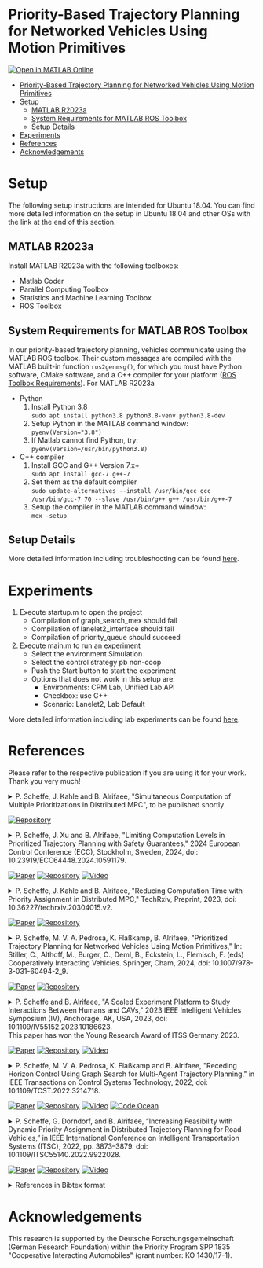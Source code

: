 # Priority-Based Trajectory Planning for Networked Vehicles Using Motion Primitives

[![Open in MATLAB Online](https://www.mathworks.com/images/responsive/global/open-in-matlab-online.svg)](https://matlab.mathworks.com/open/github/v1?repo=embedded-software-laboratory/p-dmpc&project=graph_based_planning.prj&file=main.m)

- [Priority-Based Trajectory Planning for Networked Vehicles Using Motion Primitives](#priority-based-trajectory-planning-for-networked-vehicles-using-motion-primitives)
- [Setup](#setup)
  - [MATLAB R2023a](#matlab-r2023a)
  - [System Requirements for MATLAB ROS Toolbox](#system-requirements-for-matlab-ros-toolbox)
  - [Setup Details](#setup-details)
- [Experiments](#experiments)
- [References](#references)
- [Acknowledgements](#acknowledgements)

# Setup

The following setup instructions are intended for Ubuntu 18.04. You can find more detailed information on the setup in Ubuntu 18.04 and other OSs with the link at the end of this section.

## MATLAB R2023a

Install MATLAB R2023a with the following toolboxes:

- Matlab Coder
- Parallel Computing Toolbox
- Statistics and Machine Learning Toolbox
- ROS Toolbox

## System Requirements for MATLAB ROS Toolbox

In our priority-based trajectory planning, vehicles communicate using the MATLAB ROS toolbox. Their custom messages are compiled with the MATLAB built-in function `ros2genmsg()`, for which you must have Python software, CMake software, and a C++ compiler for your platform ([ROS Toolbox Requirements](https://de.mathworks.com/help/ros/gs/ros-system-requirements.html)).
For MATLAB R2023a

- Python
  1. Install Python 3.8 <br>
     `sudo apt install python3.8 python3.8-venv python3.8-dev`
  2. Setup Python in the MATLAB command window: <br>
     `pyenv(Version="3.8")`
  3. If Matlab cannot find Python, try: <br>
     `pyenv(Version=/usr/bin/python3.8)`
- C++ compiler
  1. Install GCC and G++ Version 7.x+ <br>
     `sudo apt install gcc-7 g++-7`
  2. Set them as the default compiler <br>
     `sudo update-alternatives --install /usr/bin/gcc gcc /usr/bin/gcc-7 70 --slave /usr/bin/g++ g++ /usr/bin/g++-7`
  3. Setup the compiler in the MATLAB command window: <br>
     `mex -setup`

## Setup Details

More detailed information including troubleshooting can be found [here](./docs/Setup_Details.md).

# Experiments

1. Execute startup.m to open the project
   - Compilation of graph_search_mex should fail
   - Compilation of lanelet2_interface should fail
   - Compilation of priority_queue should succeed
2. Execute main.m to run an experiment
   - Select the environment Simulation
   - Select the control strategy pb non-coop
   - Push the Start button to start the experiment
   - Options that does not work in this setup are:
     - Environments: CPM Lab, Unified Lab API
     - Checkbox: use C++
     - Scenario: Lanelet2, Lab Default

More detailed information including lab experiments can be found [here](./docs/Run_Experiments.md).

# References

Please refer to the respective publication if you are using it for your work. Thank you very much!

<details>
<summary>
P. Scheffe, J. Kahle and B. Alrifaee, "Simultaneous Computation of Multiple Prioritizations in Distributed MPC", to be published shortly
<br>

<!-- icons from https://simpleicons.org/ -->

<!-- [![Paper](https://img.shields.io/badge/Preprint-Paper-00629B)](http://dx.doi.org/10.13140/RG.2.2.32731.03368) -->

[![Repository](https://img.shields.io/badge/-GitHub-181717?logo=GitHub)](https://github.com/embedded-software-laboratory/p-dmpc/tree/v7.0)

<!-- [![Video](https://img.shields.io/badge/-Video-FF0000?logo=YouTube)](https://youtu.be/alGHLwQQpHI) -->

</summary>
<p>

Checkout the [the software version 7.0](https://github.com/embedded-software-laboratory/p-dmpc/tree/v7.0).
The results of the publication can be reproduced by running

```matlab
open graph_based_planning.prj
eval_exploration()
```

The simulation results are produced in the [CPM Lab](cpm.embedded.rwth-aachen.de) on 20 Intel NUCs. The results can partly be reproduced on a single computer by changing `computation_mode = ComputationMode.parallel_physically` to `computation_mode = ComputationMode.parallel_threads`.
The results are saved in the folder "results".

</p>
</details>

<details>
<summary>
P. Scheffe, J. Xu and B. Alrifaee, "Limiting Computation Levels in Prioritized Trajectory Planning with Safety Guarantees," 2024 European Control Conference (ECC), Stockholm, Sweden, 2024, doi: 10.23919/ECC64448.2024.10591179.
<br>

<!-- icons from https://simpleicons.org/ -->

[![Paper](https://img.shields.io/badge/-Paper-00629B?logo=IEEE)](https://doi.org/10.23919/ECC64448.2024.10591179)
[![Repository](https://img.shields.io/badge/-GitHub-181717?logo=GitHub)](https://github.com/embedded-software-laboratory/p-dmpc/tree/v5.0)
[![Video](https://img.shields.io/badge/-Video-FF0000?logo=YouTube)](https://youtu.be/di6X6XTGt88)

</summary>
<p>

Checkout the [the software version 5.0](https://github.com/embedded-software-laboratory/p-dmpc/tree/v5.0).
The results of the publication can be reproduced by running

```matlab
open graph_based_planning.prj
eval_parallel_computation_prediction_inconsistency()
eval_parallel_computation_CLs()
```

The results are saved in the folder "results".

</p>
</details>

<details>
<summary>
P. Scheffe, J. Kahle and B. Alrifaee, "Reducing Computation Time with Priority Assignment in Distributed MPC," TechRxiv, Preprint, 2023, doi: 10.36227/techrxiv.20304015.v2.
<br>

<!-- icons from https://simpleicons.org/ -->

[![Paper](https://img.shields.io/badge/Preprint-Paper-00629B)](https://doi.org/10.36227/techrxiv.20304015.v2)
[![Repository](https://img.shields.io/badge/-GitHub-181717?logo=GitHub)](https://github.com/embedded-software-laboratory/p-dmpc/tree/v4.0)

</summary>
<p>

Checkout the [the software version 4.0](https://github.com/embedded-software-laboratory/p-dmpc/tree/v4.0).
The results of the publication can be reproduced by running

```matlab
eval_coloring_paper()
```

This evaluation comprises 720 simulations, so it will take days until completion.
The results are saved in the folder "results".

</p>
</details>

<details>
<summary>
P. Scheffe, M. V. A. Pedrosa, K. Flaßkamp, B. Alrifaee, "Prioritized Trajectory Planning for Networked Vehicles Using Motion Primitives," In: Stiller, C., Althoff, M., Burger, C., Deml, B., Eckstein, L., Flemisch, F. (eds) Cooperatively Interacting Vehicles. Springer, Cham, 2024, doi: 10.1007/978-3-031-60494-2_9.
<br>

<!-- icons from https://simpleicons.org/ -->

[![Paper](https://img.shields.io/badge/Springer-Paper-00629B)](https://doi.org/10.1007/978-3-031-60494-2_9)
[![Repository](https://img.shields.io/badge/-GitHub-181717?logo=GitHub)](https://github.com/embedded-software-laboratory/p-dmpc/tree/v3.0)

</summary>
<p>

Checkout the [the software version 3.0](https://github.com/embedded-software-laboratory/p-dmpc/tree/v3.0).
The results of the publication can be reproduced by running

```matlab
open graph_based_planning.prj
spp_book()
```

The results are saved in the folder "results".

</p>
</details>

<details>
<summary>
P. Scheffe and B. Alrifaee, "A Scaled Experiment Platform to Study Interactions Between Humans and CAVs," 2023 IEEE Intelligent Vehicles Symposium (IV), Anchorage, AK, USA, 2023, doi: 10.1109/IV55152.2023.10186623.
<br>
This paper has won the Young Research Award of ITSS Germany 2023.
<br>

<!-- icons from https://simpleicons.org/ -->

[![Paper](https://img.shields.io/badge/-Paper-00629B?logo=IEEE)](https://doi.org/10.1109/IV55152.2023.10186623)
[![Repository](https://img.shields.io/badge/-GitHub-181717?logo=GitHub)](https://github.com/embedded-software-laboratory/p-dmpc/tree/v2.0)
[![Video](https://img.shields.io/badge/-Video-FF0000?logo=YouTube)](https://youtu.be/kDIVu0tv9Ro)

</summary>
<p>

Checkout the [the software version 2.0](https://github.com/embedded-software-laboratory/p-dmpc/tree/v2.0).
The results of the publication can be reproduced by running

```matlab
hdv_reachable_set_experiment()
```

The results are saved in the folder "results".

</p>
</details>

<details>
<summary>
P. Scheffe, M. V. A. Pedrosa, K. Flaßkamp and B. Alrifaee, "Receding Horizon Control Using Graph Search for Multi-Agent Trajectory Planning," in IEEE Transactions on Control Systems Technology, 2022, doi: 10.1109/TCST.2022.3214718.
<br>

<!-- icons from https://simpleicons.org/ -->

[![Paper](https://img.shields.io/badge/-Paper-00629B?logo=IEEE)](https://doi.org/10.1109/TCST.2022.3214718)
[![Repository](https://img.shields.io/badge/-GitHub-181717?logo=GitHub)](https://github.com/embedded-software-laboratory/p-dmpc/tree/v1.0)
[![Video](https://img.shields.io/badge/-Video-FF0000?logo=YouTube)](https://www.youtube.com/watch?v=7LB7I5SOpQE)
[![Code Ocean](https://codeocean.com/codeocean-assets/badge/open-in-code-ocean.svg)](https://codeocean.com/capsule/7778016)

</summary>
<p>

<img src="./docs/media/3-circle_rhgs.gif" width=640/>

Checkout the [the software version 1.0](https://github.com/embedded-software-laboratory/p-dmpc/tree/v1.0).
The results of the publication can be reproduced by running

```matlab
eval_rhgs()
```

The results are saved in the folder "results".

</p>
</details>

<details>
<summary>
P. Scheffe, G. Dorndorf, and B. Alrifaee, “Increasing Feasibility with Dynamic Priority Assignment in Distributed Trajectory Planning for Road Vehicles,” in IEEE International Conference on Intelligent Transportation Systems (ITSC), 2022, pp. 3873–3879. doi: 10.1109/ITSC55140.2022.9922028.
<br>

<!-- icons from https://simpleicons.org/ -->

[![Paper](https://img.shields.io/badge/-Paper-00629B?logo=IEEE)](https://doi.org/10.1109/ITSC55140.2022.9922028)
[![Repository](https://img.shields.io/badge/-GitHub-181717?logo=GitHub)](https://github.com/embedded-software-laboratory/cpm_lab)
[![Video](https://img.shields.io/badge/-Video-FF0000?logo=YouTube)](https://youtu.be/RqwbHUwip10)

</summary>
<p>

The code is implemented in [the CPM Lab software repository](https://github.com/embedded-software-laboratory/cpm_lab). The High Level Controller is implemented in C++ and is named "dynamic_priorities".

</p>
</details>

<details>
<summary>
References in Bibtex format
</summary>
<p>

```bibtex
@incollection{scheffe2024prioritized,
    author    = "Scheffe, Patrick and Pedrosa, Matheus V. A. and Fla{\ss}kamp, Kathrin and Alrifaee, Bassam",
    editor    = "Stiller, Christoph and Althoff, Matthias and Burger, Christoph and Deml, Barbara and Eckstein, Lutz and Flemisch, Frank",
    title     = "Prioritized Trajectory Planning for Networked Vehicles Using Motion Primitives",
    bookTitle = "Cooperatively Interacting Vehicles: Methods and Effects of Automated Cooperation in Traffic",
    year      = "2024",
    publisher = "Springer International Publishing",
    address   = "Cham",
    pages     = "253--275",
    isbn      = "978-3-031-60494-2",
    doi       = "10.1007/978-3-031-60494-2_9",
}

@inproceedings{scheffe2024limiting,
    author   = {Scheffe, Patrick and Xu, Jianye and Alrifaee, Bassam},
    booktitle= {2024 European Control Conference (ECC)},
    title    = {Limiting Computation Levels in Prioritized Trajectory Planning with Safety Guarantees},
    year     = {2024},
    volume   = {},
    number   = {},
    pages    = {297-304},
    keywords = {Couplings;Limiting;Trajectory planning;Computational modeling;Europe;Real-time systems;Planning},
    doi      = {10.23919/ECC64448.2024.10591179}
}


@article{scheffe2023reducing,
    author = {Patrick Scheffe and Julius Kahle and Bassam Alrifaee},
    title  = {Reducing Computation Time with Priority Assignment in Distributed MPC},
    year   = {2023},
    month  = {2},
    doi    = {10.36227/techrxiv.20304015.v2}
}

@inproceedings{scheffe2023scaled,
    title     = {A Scaled Experiment Platform to Study Interactions Between Humans and CAVs},
    author    = {Patrick Scheffe and Bassam Alrifaee},
    booktitle = {IEEE Intelligent Vehicles Symposium (IV)},
    year      = {2023}
    pages     = {1--6},
    doi       = {10.1109/IV55152.2023.10186623}
}

@article{scheffe2022receding,
    author  = {Patrick Scheffe and Matheus Vitor de Andrade Pedrosa and Kathrin Flaßkamp and Bassam Alrifaee},
    journal = {IEEE Transactions on Control Systems Technology},
    title   = {Receding Horizon Control Using Graph Search for Multi-Agent Trajectory Planning},
    year    = {2022},
    volume  = {},
    number  = {},
    pages   = {1-14},
    doi     = {10.1109/TCST.2022.3214718}
}

@inproceedings{scheffe2022increasing,
    title       = {Increasing {{Feasibility}} with {{Dynamic Priority Assignment}} in {{Distributed Trajectory Planning}} for {{Road Vehicles}}},
    booktitle   = {{{IEEE International Conference}} on {{Intelligent Transportation Systems}} ({{ITSC}})},
    author      = {Scheffe, Patrick and Dorndorf, Georg and Alrifaee, Bassam},
    year        = {2022},
    pages       = {3873--3879},
    doi         = {10.1109/ITSC55140.2022.9922028}
}

```

</p>
</details>

# Acknowledgements

This research is supported by the Deutsche Forschungsgemeinschaft (German Research Foundation) within the Priority Program SPP 1835 "Cooperative Interacting Automobiles" (grant number: KO 1430/17-1).
